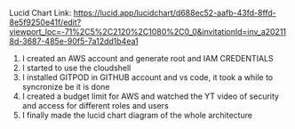 Lucid Chart Link: https://lucid.app/lucidchart/d688ec52-aafb-43fd-8ffd-8e5f9250e41f/edit?viewport_loc=-71%2C5%2C2120%2C1080%2C0_0&invitationId=inv_a202118d-3687-485e-90f5-7a12dd1b4ea1

1. I created an AWS account and generate root and IAM CREDENTIALS
2. I started to use the cloudshell
3. I installed GITPOD in GITHUB account and vs code, it took a while to syncronize be it is done
4. I created a budget limit for AWS and watched the YT video of security and access for different roles and users
5. I finally made the lucid chart diagram of the whole architecture